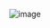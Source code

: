![image](https://github.com/Anastasios3/Data-Structures-Modern-Operators/assets/117446378/af44d557-061b-4e75-a3cd-93d873ff63a5)


